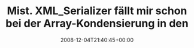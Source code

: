 ---
retweeted: false
source: <a href="http://twitter.com" rel="nofollow">Twitter Web Client</a>
entities:
  hashtags: []
  symbols: []
  user_mentions: []
  urls: []
display_text_range:
- '0'
- '136'
favorite_count: '0'
id_str: '1038948315'
truncated: false
retweet_count: '0'
id: '1038948315'
created_at: Thu Dec 04 21:40:45 +0000 2008
favorited: false
full_text: Mist. XML_Serializer fällt mir schon bei der Array-Kondensierung in den
  Rücken. xs:simpleType gibts natürlich mehr als einmal als Key...
lang: de
tags:
- pesos/twitter
date: '2008-12-04T21:40:45+00:00'
src: https://twitter.com/bascht/status/1038948315
original_url: https://twitter.com/bascht/status/1038948315
type: twitter_tweet
text: Mist. XML_Serializer fällt mir schon bei der Array-Kondensierung in den Rücken.
  xs:simpleType gibts natürlich mehr als einmal als Key...
title: Mist. XML_Serializer fällt mir schon bei der Array-Kondensierung in den

---